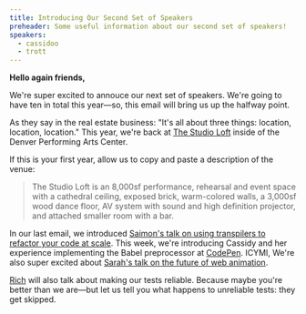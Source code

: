 ```yaml
---
title: Introducing Our Second Set of Speakers
preheader: Some useful information about our second set of speakers!
speakers:
  - cassidoo
  - trott
---
```


**Hello again friends,**

We're super excited to annouce our next set of speakers. We're going to have ten in total this year—so, this email will bring us up the halfway point.

As they say in the real estate business: "It's all about three things: location, location, location." This year, we're back at [The Studio Loft](http://www.artscomplex.com/venues/detail/studio-loft) inside of the Denver Performing Arts Center.

If this is your first year, allow us to copy and paste a description of the venue:

> The Studio Loft is an 8,000sf performance, rehearsal and event space with a cathedral ceiling, exposed brick, warm-colored walls, a 3,000sf wood dance floor, AV system with sound and high definition projector, and attached smaller room with a bar.

In our last email, we introduced [Saimon's talk on using transpilers to refactor your code at scale](https://twitter.com/dinosaur_js/status/1121848578786201600). This week, we're introducing Cassidy and her experience implementing the Babel preprocessor at [CodePen](https://codepen.io). ICYMI, We're also super excited about [Sarah's talk on the future of web animation](https://twitter.com/dinosaur_js/status/1121056197392633856).

[Rich](hjttps://twitter.com/trott) will also talk about making our tests reliable. Because maybe you're better than we are—but let us tell you what happens to unreliable tests: they get skipped.
